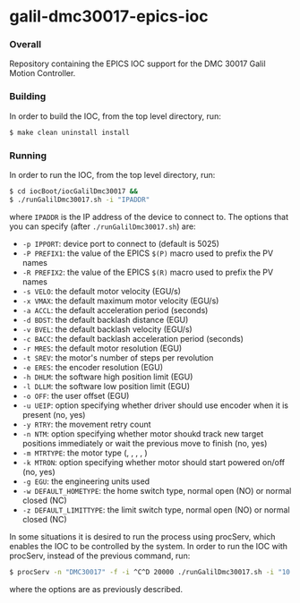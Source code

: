 # galil-dmc30017-epics-ioc

### Overall

Repository containing the EPICS IOC support for the DMC 30017 Galil Motion Controller.

### Building

In order to build the IOC, from the top level directory, run:

```sh
$ make clean uninstall install
```
### Running

In order to run the IOC, from the top level directory, run:

```sh
$ cd iocBoot/iocGalilDmc30017 &&
$ ./runGalilDmc30017.sh -i "IPADDR"
```

where `IPADDR` is the IP address of the device to connect to. The options
that you can specify (after `./runGalilDmc30017.sh`) are:

- `-p IPPORT`: device port to connect to (default is 5025)
- `-P PREFIX1`: the value of the EPICS `$(P)` macro used to prefix the PV names
- `-R PREFIX2`: the value of the EPICS `$(R)` macro used to prefix the PV names
- `-s VELO`: the default motor velocity (EGU/s)
- `-x VMAX`: the default maximum motor velocity (EGU/s)
- `-a ACCL`: the default acceleration period (seconds)
- `-d BDST`: the default backlash distance (EGU)
- `-v BVEL`: the default backlash velocity (EGU/s)
- `-c BACC`: the default backlash acceleration period (seconds)
- `-r MRES`: the default motor resolution (EGU)
- `-t SREV`: the motor's number of steps per revolution
- `-e ERES`: the encoder resolution (EGU)
- `-h DHLM`: the software high position limit (EGU)
- `-l DLLM`: the software low position limit (EGU)
- `-o OFF`:  the user offset (EGU)
- `-u UEIP`: option specifying whether driver should use encoder when it is present (no, yes)
- `-y RTRY`: the movement retry count
- `-n NTM`: option specifying whether motor shoukd track new target positions immediately or wait the previous move to finish (no, yes)
- `-m MTRTYPE`: the motor type (, , , , )
- `-k MTRON`: option specifying whether motor should start powered on/off (no, yes)
- `-g EGU`: the engineering units used
- `-w DEFAULT_HOMETYPE`:  the home switch type, normal open (NO) or normal closed (NC)
- `-z DEFAULT_LIMITTYPE`: the limit switch type, normal open (NO) or normal closed (NC)

In some situations it is desired to run the process using procServ,
which enables the IOC to be controlled by the system. In order to
run the IOC with procServ, instead of the previous command, run:

```sh
$ procServ -n "DMC30017" -f -i ^C^D 20000 ./runGalilDmc30017.sh -i "10.0.18.77" -p "5025" -P "TEST:" -R "DMC30017:"
```

where the options are as previously described.
